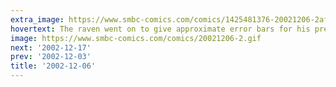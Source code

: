 ```yaml
---
extra_image: https://www.smbc-comics.com/comics/1425481376-20021206-2after.png
hovertext: The raven went on to give approximate error bars for his prediction.
image: https://www.smbc-comics.com/comics/20021206-2.gif
next: '2002-12-17'
prev: '2002-12-03'
title: '2002-12-06'
---
```

